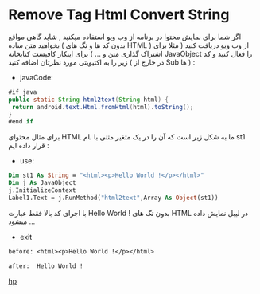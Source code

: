 # Remove Tag Html Convert String

اگر شما برای نمایش محتوا در برنامه از وب ویو استفاده میکنید , شاید گاهی مواقع بخواهید متن ساده ( بدون کد ها و تگ های HTML ) از وب ویو دریافت کنید ( مثلا برای اشتراک گذاری متن و ... ) برای اینکار کافیست کتابخانه JavaObject را فعال کنید و کد زیر را به اکتیویتی مورد نظرتان اضافه کنید ( در خارج از Sub ها ) :

* javaCode:

```java
#if java
public static String html2text(String html) {
 return android.text.Html.fromHtml(html).toString();
}
#end if
```

برای مثال محتوای HTML ما به شکل زیر است که آن را در یک متغیر متنی با نام st1 قرار داده ایم :

* use:

```vb
Dim st1 As String = "<html><p>Hello World !</p></html>"
Dim j As JavaObject
j.InitializeContext
Label1.Text = j.RunMethod("html2text",Array As Object(st1))
```

با اجرای کد بالا فقط عبارت Hello World ! بدون تگ های HTML در لیبل نمایش داده میشود ...

* exit

```vb
before: <html><p>Hello World !</p></html>

after:  Hello World !
```

[hp](http://hemmatpoor.ir)
